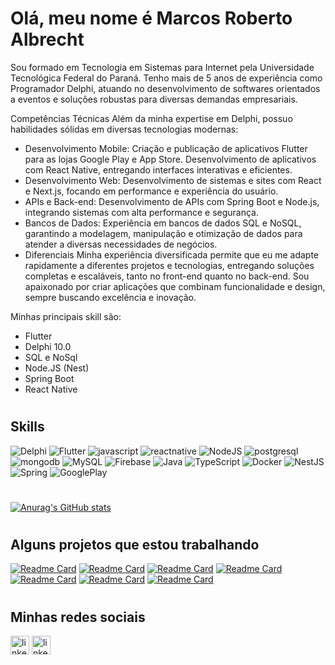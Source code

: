 # Olá, meu nome é Marcos Roberto Albrecht
Sou formado em Tecnologia em Sistemas para Internet pela Universidade Tecnológica Federal do Paraná. Tenho mais de 5 anos de experiência como Programador Delphi, atuando no desenvolvimento de softwares orientados a eventos e soluções robustas para diversas demandas empresariais.

Competências Técnicas
Além da minha expertise em Delphi, possuo habilidades sólidas em diversas tecnologias modernas:

- Desenvolvimento Mobile:
Criação e publicação de aplicativos Flutter para as lojas Google Play e App Store.
Desenvolvimento de aplicativos com React Native, entregando interfaces interativas e eficientes.
- Desenvolvimento Web:
Desenvolvimento de sistemas e sites com React e Next.js, focando em performance e experiência do usuário.
- APIs e Back-end:
Desenvolvimento de APIs com Spring Boot e Node.js, integrando sistemas com alta performance e segurança.
- Bancos de Dados:
Experiência em bancos de dados SQL e NoSQL, garantindo a modelagem, manipulação e otimização de dados para atender a diversas necessidades de negócios.
- Diferenciais
Minha experiência diversificada permite que eu me adapte rapidamente a diferentes projetos e tecnologias, entregando soluções completas e escaláveis, tanto no front-end quanto no back-end. Sou apaixonado por criar aplicações que combinam funcionalidade e design, sempre buscando excelência e inovação.


Minhas principais skill são: 
- Flutter
- Delphi 10.0
- SQL e NoSql
- Node.JS (Nest)
- Spring Boot
- React Native

#

## Skills
![Delphi](https://img.shields.io/badge/Delphi_RAD_Studio-B22222?style=for-the-badge&logo=delphi&logoColor=white)
![Flutter](https://img.shields.io/badge/Flutter-%2302569B.svg?style=for-the-badge&logo=Flutter&logoColor=white)
![javascript](https://img.shields.io/badge/JavaScript-323330?style=for-the-badge&logo=javascript&logoColor=F7DF1E)
![reactnative](https://img.shields.io/badge/React_Native-20232A?style=for-the-badge&logo=react&logoColor=61DAFB)
![NodeJS](https://img.shields.io/badge/Node.js-5FA04E.svg?style=for-the-badge&logo=nodedotjs&logoColor=white)
![postgresql](https://img.shields.io/badge/PostgreSQL-316192?style=for-the-badge&logo=postgresql&logoColor=white)
![mongodb](https://img.shields.io/badge/MongoDB-4EA94B?style=for-the-badge&logo=mongodb&logoColor=white)
![MySQL](https://img.shields.io/badge/mysql-%2300f.svg?style=for-the-badge&logo=mysql&logoColor=white)
![Firebase](https://img.shields.io/badge/Firebase-039BE5?style=for-the-badge&logo=Firebase&logoColor=white)
![Java](https://img.shields.io/badge/java-%23ED8B00.svg?style=for-the-badge&logo=openjdk&logoColor=white)
![TypeScript](https://img.shields.io/badge/typescript-%23007ACC.svg?style=for-the-badge&logo=typescript&logoColor=white)
![Docker](https://img.shields.io/badge/docker-%230db7ed.svg?style=for-the-badge&logo=docker&logoColor=white)
![NestJS](https://img.shields.io/badge/nestjs-%23E0234E.svg?style=for-the-badge&logo=nestjs&logoColor=white)
![Spring](https://img.shields.io/badge/spring-%236DB33F.svg?style=for-the-badge&logo=spring&logoColor=white)
![GooglePlay](https://img.shields.io/badge/Google%20Play-414141.svg?style=for-the-badge&logo=Google-Play&logoColor=white)

#

[![Anurag's GitHub stats](https://github-readme-stats.vercel.app/api?username=MarcosAlbrecht&theme=radical&show_icons=true)](https://github.com/MarcosAlbrecht)
#
## Alguns projetos que estou trabalhando

[![Readme Card](https://github-readme-stats.vercel.app/api/pin/?username=MarcosAlbrecht&repo=law-order-app-flutter&theme=radical)](https://github.com/MarcosAlbrecht/law-order-app-flutter)
[![Readme Card](https://github-readme-stats.vercel.app/api/pin/?username=MarcosAlbrecht&repo=desafio-todolist-rocketseat&theme=radical)](https://github.com/MarcosAlbrecht/desafio-todolist-rocketseat)
[![Readme Card](https://github-readme-stats.vercel.app/api/pin/?username=MarcosAlbrecht&repo=ignite-teams-reactnative&theme=radical)](https://github.com/MarcosAlbrecht/ignite-teams-reactnative)
[![Readme Card](https://github-readme-stats.vercel.app/api/pin/?username=MarcosAlbrecht&repo=next-finance&theme=radical)](https://github.com/MarcosAlbrecht/next-finance)
[![Readme Card](https://github-readme-stats.vercel.app/api/pin/?username=MarcosAlbrecht&repo=rn-chamados-rocketseat&theme=radical)](https://github.com/MarcosAlbrecht/rn-chamados-rocketseat)
[![Readme Card](https://github-readme-stats.vercel.app/api/pin/?username=MarcosAlbrecht&repo=flutter_quitanda&theme=radical)](https://github.com/MarcosAlbrecht/flutter_quitanda)
[![Readme Card](https://github-readme-stats.vercel.app/api/pin/?username=MarcosAlbrecht&repo=cusro-nestjs&theme=radical)](https://github.com/MarcosAlbrecht/cusro-nestjs)

#

## Minhas redes sociais
[<img src='https://img.shields.io/badge/LinkedIn-0077B5?style=for-the-badge&logo=linkedin&logoColor=white' alt='linkedin' height='30'>](https://www.linkedin.com/in/marcos-roberto-albrecht-4a4a6a14a/)
[<img src='https://img.shields.io/badge/Facebook-1877F2?style=for-the-badge&logo=facebook&logoColor=white' alt='linkedin' height='30'>](https://www.facebook.com/marcosralbrecht/)
